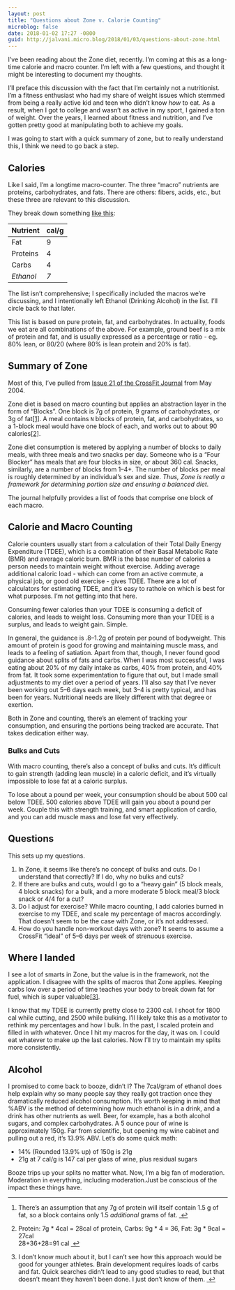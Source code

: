 ```yaml
---
layout: post
title: "Questions about Zone v. Calorie Counting"
microblog: false
date: 2018-01-02 17:27 -0800
guid: http://jalvani.micro.blog/2018/01/03/questions-about-zone.html
---
```

<p>I&#8217;ve been reading about the Zone diet, recently. I&#8217;m coming at this as a long-time calorie and macro counter. I&#8217;m left with a few questions, and thought it might be interesting to document my thoughts. </p>

<p>I’ll preface this discussion with the fact that I’m certainly not a nutritionist. I’m a fitness enthusiast who had my share of weight issues which stemmed from being a really active kid and teen who didn’t know <em>how</em> to eat. As a result, when I got to college and wasn’t as active in my sport, I gained a ton of weight. Over the years, I learned about fitness and nutrition, and I’ve gotten pretty good at manipulating both to achieve my goals. </p>

<p>I was going to start with a quick summary of zone, but to really understand this, I think we need to go back a step.</p>

<h2 id="calories">Calories</h2>

<p>Like I said, I’m a longtime macro-counter. The three &#8220;macro&#8221; nutrients are proteins, carbohydrates, and fats. There are others: fibers, acids, etc., but these three are relevant to this discussion.</p>

<p>They break down something <a href="https://en.wikipedia.org/wiki/Food_energy#Nutrition_labels">like this</a>: </p>

<table>
<colgroup>
<col style="text-align:left;"/>
<col style="text-align:left;"/>
</colgroup>

<thead>
<tr>
	<th style="text-align:left;">Nutrient</th>
	<th style="text-align:left;">cal/g</th>
</tr>
</thead>

<tbody>
<tr>
	<td style="text-align:left;">Fat</td>
	<td style="text-align:left;">9</td>
</tr>
<tr>
	<td style="text-align:left;">Proteins</td>
	<td style="text-align:left;">4</td>
</tr>
<tr>
	<td style="text-align:left;">Carbs</td>
	<td style="text-align:left;">4</td>
</tr>
<tr>
	<td style="text-align:left;"><em>Ethanol</em></td>
	<td style="text-align:left;"><em>7</em></td>
</tr>
</tbody>
</table>

<p>The list isn&#8217;t comprehensive; I specifically included the macros we&#8217;re discussing, and I intentionally left Ethanol (Drinking Alcohol) in the list. I&#8217;ll circle back to that later.</p>

<p>This list is based on pure protein, fat, and carbohydrates. In actuality, foods we eat are all combinations of the above. For example, ground beef is a mix of protein and fat, and is usually expressed as a percentage or ratio - eg. 80% lean, or 80/20 (where 80% is lean protein and 20% is fat). </p>

<h2 id="summaryofzone">Summary of Zone</h2>

<p>Most of this, I&#8217;ve pulled from <a href="http://library.crossfit.com/free/pdf/cfjissue21_May04.pdf">Issue 21 of the CrossFit Journal</a> from May 2004.</p>

<p>Zone diet is based on macro counting but applies an abstraction layer in the form of &#8220;Blocks&#8221;. One block is 7g of protein, 9 grams of carbohydrates, or 3g of fat<a href="#fn:15392" id="fnref:15392" title="see footnote" class="footnote">[1]</a>. A meal contains <code>N</code> blocks of protein, fat, and carbohydrates, so a 1-block meal would have one block of each, and works out to about 90 calories<a href="#fn:32199" id="fnref:32199" title="see footnote" class="footnote">[2]</a>. </p>

<p>Zone diet consumption is metered by applying a number of blocks to daily meals, with three meals and two snacks per day. Someone who is a &#8220;Four Blocker&#8221; has meals that are four blocks in size, or about 360 cal. Snacks, similarly, are a number of blocks from 1&#8211;4+. The number of blocks per meal is roughly determined by an individual&#8217;s sex and size. <em>Thus, Zone is really a framework for determining portion size and ensuring a balanced diet.</em></p>

<p>The journal helpfully provides a list of foods that comprise one block of each macro. </p>

<h2 id="calorieandmacrocounting">Calorie and Macro Counting</h2>

<p>Calorie counters usually start from a calculation of their Total Daily Energy Expenditure (TDEE), which is a combination of their Basal Metabolic Rate (BMR) and average caloric burn. BMR is the base number of calories a person needs to maintain weight without exercise. Adding average additional caloric load - which can come from an active commute, a physical job, or good old exercise - gives TDEE. There are a lot of calculators for estimating TDEE, and it’s easy to rathole on which is best for what purposes. I’m not getting into that here. </p>

<p>Consuming fewer calories than your TDEE is consuming a deficit of calories, and leads to weight loss. Consuming more than your TDEE is a surplus, and leads to weight gain. Simple. </p>

<p>In general, the guidance is .8&#8211;1.2g of protein per pound of bodyweight. This amount of protein is good for growing and maintaining muscle mass, and leads to a feeling of satiation. Apart from that, though, I never found good guidance about splits of fats and carbs. When I was most successful, I was eating about 20% of my daily intake as carbs, 40% from protein, and 40% from fat. It took some experimentation to figure that out, but I made small adjustments to my diet over a period of years. I’ll also say that I’ve never been working out 5&#8211;6 days each week, but 3&#8211;4 is pretty typical, and has been for years. Nutritional needs are likely different with that degree or exertion.</p>

<p>Both in Zone and counting, there’s an element of tracking your consumption, and ensuring the portions being tracked are accurate. That takes dedication either way. </p>

<h3 id="bulksandcuts">Bulks and Cuts</h3>

<p>With macro counting, there’s also a concept of bulks and cuts. It’s difficult to gain strength (adding lean muscle) in a caloric deficit, and it’s virtually impossible to lose fat at a caloric surplus. </p>

<p>To lose about a pound per week, your consumption should be about 500 cal below TDEE. 500 calories above TDEE will gain you about a pound per week. Couple this with strength training, and smart application of cardio, and you can add muscle mass and lose fat very effectively.</p>

<h2 id="questions">Questions</h2>

<p>This sets up my questions. </p>

<ol>
<li>In Zone, it seems like there’s no concept of bulks and cuts. Do I understand that correctly? If I do, why no bulks and cuts?</li>
<li>If there are bulks and cuts, would I go to a “heavy gain” (5 block meals, 4 block snacks) for a bulk, and a more moderate 5 block meal/3 block snack or 4/4 for a cut?</li>
<li>Do I adjust for exercise? While macro counting, I add calories burned in exercise to my TDEE, and scale my percentage of macros accordingly. That doesn’t seem to be the case with Zone, or it’s not addressed.</li>
<li>How do you handle non-workout days with zone? It seems to assume a CrossFit “ideal” of 5&#8211;6 days per week of strenuous exercise.</li>
</ol>

<h2 id="whereilanded">Where I landed</h2>

<p>I see a lot of smarts in Zone, but the value is in the framework, not the application. I disagree with the splits of macros that Zone applies. Keeping carbs low over a period of time teaches your body to break down fat for fuel, which is super valuable<a href="#fn:49006" id="fnref:49006" title="see footnote" class="footnote">[3]</a>. </p>

<p>I know that my TDEE is currently pretty close to 2300 cal. I shoot for 1800 cal while cutting, and 2500 while bulking. I’ll likely take this as a motivator to rethink my percentages and how I bulk. In the past, I scaled protein and filled in with whatever. Once I hit my macros for the day, it was on. I could eat whatever to make up the last calories. Now I’ll try to maintain my splits more consistently. </p>

<h2 id="alcohol">Alcohol</h2>

<p>I promised to come back to booze, didn’t I? The 7cal/gram of ethanol does help explain why so many people say they really got traction once they dramatically reduced alcohol consumption. It’s worth keeping in mind that %ABV is the method of determining how much ethanol is in a drink, and a drink has other nutrients as well. Beer, for example, has a both alcohol sugars, and complex carbohydrates. A 5 ounce pour of wine is approximately 150g. Far from scientific, but opening my wine cabinet and pulling out a red, it’s 13.9% ABV. Let’s do some quick math: </p>

<ul>
<li>14% (Rounded 13.9% up) of 150g is 21g</li>
<li>21g at 7 cal/g is 147 cal per glass of wine, plus residual sugars</li>
</ul>

<p>Booze trips up your splits no matter what. Now, I’m a big fan of moderation. Moderation in everything, including moderation.Just be conscious of the impact these things have.</p>

<div class="footnotes">
<hr />
<ol>

<li id="fn:15392">
<p>There&#8217;s an assumption that any 7g of protein will itself contain 1.5 g of fat, so a block contains only 1.5 <em>additional</em> grams of fat.  <a href="#fnref:15392" title="return to article" class="reversefootnote">&#160;&#8617;</a></p>
</li>

<li id="fn:32199">
<p>Protein: 7g * 4cal = 28cal of protein, Carbs: 9g * 4 = 36, Fat: 3g * 9cal = 27cal<br/>
28+36+28=91 cal <a href="#fnref:32199" title="return to article" class="reversefootnote">&#160;&#8617;</a></p>
</li>

<li id="fn:49006">
<p>I don’t know much about it, but I can’t see how this approach would be good for younger athletes. Brain development requires loads of carbs and fat. Quick searches didn’t lead to any good studies to read, but that doesn’t meant they haven’t been done. I just don’t know of them.  <a href="#fnref:49006" title="return to article" class="reversefootnote">&#160;&#8617;</a></p>
</li>

</ol>
</div>
